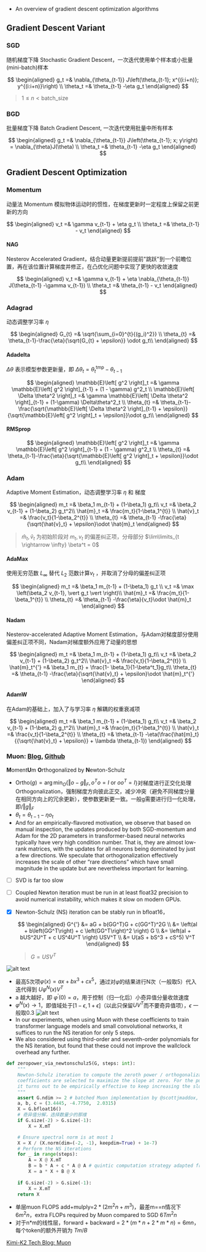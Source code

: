 - An overview of gradient descent optimization algorithms

## Gradient Descent Variant

### SGD
随机梯度下降 Stochastic Gradient Descent，一次迭代使用单个样本或小批量(mini-batch)样本

$$
\begin{aligned}
    g_t =& \nabla_{\theta_{t-1}} J\left(\theta_{t-1}; x^{(i:i+n)}; y^{(i:i+n)}\right) \\
    \theta_t  =& \theta_{t-1} -\eta g_t    
\end{aligned}
$$

> $1 \le n \lt \text{batch_size}$

### BGD
批量梯度下降 Batch Gradient Descent, 一次迭代使用批量中所有样本

$$
\begin{aligned}
    g_t =& \nabla_{\theta_{t-1}} J\left(\theta_{t-1}; x; y\right) = \nabla_{\theta}J(\theta) \\
    \theta_t  =& \theta_{t-1} -\eta g_t    
\end{aligned}
$$

## Gradient Descent Optimization


### Momentum
动量法 Momentum 模拟物体运动时的惯性，在梯度更新时一定程度上保留之前更新的方向

$$
\begin{aligned}
    v_t =& \gamma v_{t-1} + \eta g_t \\
    \theta_t =& \theta_{t-1} - v_t
\end{aligned}
$$

#### NAG
Nesterov Accelerated Gradient，结合动量更新提前提前"跳跃"到一个前瞻位置，再在该位置计算梯度并修正，在凸优化问题中实现了更快的收敛速度

$$
\begin{aligned}
    v_t =& \gamma v_{t-1} + \eta \nabla_{\theta_{t-1}} J(\theta_{t-1} -\gamma v_{t-1}) \\
    \theta_t =& \theta_{t-1} - v_t
\end{aligned}
$$

### Adagrad
动态调整学习率 $\eta$


$$
\begin{aligned}
    G_{t} =& \sqrt{\sum_{i=0}^{t}{(g_i)^2}} \\
    \theta_{t} =& \theta_{t-1}-\frac{\eta}{\sqrt{G_{t} + \epsilon}} \odot g_t\\
\end{aligned}
$$
#### Adadelta
$\Delta \theta$ 表示模型参数更新量，即 $\Delta\theta_t = \theta_t^\text{tmp} - \theta_{t-1}$

$$
\begin{aligned}
    \mathbb{E}\left[ g^2 \right]_t =& \gamma \mathbb{E}\left[ g^2 \right]_{t-1} + (1 - \gamma) g^2_t \\
    \mathbb{E}\left[ \Delta \theta^2 \right]_t =& \gamma \mathbb{E}\left[ \Delta \theta^2 \right]_{t-1} + (1-\gamma) \Delta\theta^2_t \\
    \theta_{t} =& \theta_{t-1}-\frac{\sqrt{\mathbb{E}\left[ \Delta \theta^2 \right]_{t-1} + \epsilon}}{\sqrt{\mathbb{E}\left[ g^2 \right]_t + \epsilon}}\odot g_t\\
\end{aligned}
$$


#### RMSprop

$$
\begin{aligned}
    \mathbb{E}\left[ g^2 \right]_t =& \gamma \mathbb{E}\left[ g^2 \right]_{t-1} + (1 - \gamma) g^2_t \\
    \theta_{t} =& \theta_{t-1}-\frac{\eta}{\sqrt{\mathbb{E}\left[ g^2 \right]_t + \epsilon}}\odot g_t\\
\end{aligned}
$$

### Adam
Adaptive Moment Estimation，动态调整学习率 $\eta$ 和 梯度

$$
\begin{aligned}
    m_t =& \beta_1 m_{t-1} + (1-\beta_1) g_t\\
    v_t =& \beta_2 v_{t-1} + (1-\beta_2) g_t^2\\
    \hat{m}_t =& \frac{m_t}{1-\beta_1^{t}} \\
    \hat{v}_t =& \frac{v_t}{1-\beta_2^{t}} \\
    \theta_{t} =& \theta_{t-1} -\frac{\eta}{\sqrt{\hat{v}_t} + \epsilon}\odot \hat{m}_t
\end{aligned}
$$

> $\hat{m}_t, \hat{v}_t$ 为初始阶段对 $m_t, v_t$ 的偏差纠正项，分母部分 $\lim\limits_{t \rightarrow \infty} \beta^t = 0$

#### AdaMax
使用无穷范数 $L_{\infty}$ 替代 $L_2$ 范数计算$v_t$ ，并取消了分母的偏差纠正项

$$
\begin{aligned}
    m_t =& \beta_1 m_{t-1} + (1-\beta_1) g_t \\
    v_t =& \max \left(\beta_2 v_{t-1}, \vert g_t \vert \right)\\
    \hat{m}_t =& \frac{m_t}{1-\beta_1^{t}} \\
    \theta_{t} =& \theta_{t-1} -\frac{\eta}{v_t}\odot \hat{m}_t
\end{aligned}
$$


#### Nadam
Nesterov-accelerated Adaptive Moment Estimation，与Adam对梯度部分使用偏差纠正项不同，Nadam对梯度额外应用了动量的思想

$$
\begin{aligned}
    m_t =& \beta_1 m_{t-1} + (1-\beta_1) g_t\\
    v_t =& \beta_2 v_{t-1} + (1-\beta_2) g_t^2\\
    \hat{v}_t =& \frac{v_t}{1-\beta_2^{t}} \\
    \hat{m}_t^{'} =& \beta_1 m_{t} + \frac{1- \beta_1}{1-\beta^t_1}g_t\\
    \theta_{t} =& \theta_{t-1} -\frac{\eta}{\sqrt{\hat{v}_t} + \epsilon}\odot \hat{m}_t^{'}
\end{aligned}
$$

#### AdamW
在Adam的基础上，加入了与学习率 $\eta$ 解耦的权重衰减项

$$
\begin{aligned}
    m_t =& \beta_1 m_{t-1} + (1-\beta_1) g_t\\
    v_t =& \beta_2 v_{t-1} + (1-\beta_2) g_t^2\\
    \hat{m}_t =& \frac{m_t}{1-\beta_1^{t}} \\
    \hat{v}_t =& \frac{v_t}{1-\beta_2^{t}} \\
    \theta_{t} =& \theta_{t-1} -\eta(\frac{\hat{m}_t}{{\sqrt{\hat{v}_t} + \epsilon}} + \lambda \theta_{t-1})
\end{aligned}
$$


### Muon: [Blog](https://kellerjordan.github.io/posts/muon/), [Github](https://github.com/KellerJordan/Muon)
**M**oment**U**m **O**rthogonalized by **N**ewton-Schulz

- $\text{Ortho}(g) = \arg \min_O \{\Vert o-g\Vert_F, o^To=I \text{ or } oo^T=I$\}对梯度进行正交化处理Orthogonalization，强制梯度方向彼此正交，减少冲突（避免不同梯度分量在相同方向上的冗余更新），使参数更新更一致。一般g需要进行归一化处理，即$/\Vert g \Vert_F$
- $\theta_t = \theta_{t-1} - \eta o_t$
- And for an empirically-flavored motivation, we observe that based on manual inspection, the updates produced by both SGD-momentum and Adam for the 2D parameters in transformer-based neural networks typically have very high condition number. That is, they are almost low-rank matrices, with the updates for all neurons being dominated by just a few directions. We speculate that orthogonalization effectively increases the scale of other “rare directions” which have small magnitude in the update but are nevertheless important for learning.

- [ ] SVD is far too slow 
- [ ] Coupled Newton iteration must be run in at least float32 precision to avoid numerical instability, which makes it slow on modern GPUs.
- [x] Newton-Schulz (NS) iteration can be stably run in bfloat16，

    $$
        \begin{aligned}
            G^{'} &= aG + b(GG^T)G + c(GG^T)^2G \\
            &= \left(aI + b\left(GG^T\right) + c \left(GG^T\right)^2 \right) G \\
            &= \left(aI + bUS^2U^T + c US^4U^T \right) USV^T \\
            &= U(aS + bS^3 + cS^5) V^T
        \end{aligned}
    $$

    > $G = USV^T$

![alt text](image.png)

- 最高5次项$\varphi(x) = ax+bx^3+cx^5$，通过对$\varphi$的结果进行N次（一般取5）代入迭代得到 $U\varphi^N(x)V^T$
- a 越大越好，即 $\varphi^{'}(0)=a$，用于控制（归一化后）小奇异值分量收敛速度
- $\varphi^N(x) \rightarrow 1$，即值域处于$[1-\epsilon, 1+\epsilon]$（以此只保留$UV^T$而不要奇异值项），$\epsilon$ 一般取0.3
![alt text](image-1.png)
- In our experiments, when using Muon with these coefficients to train transformer language models and small convolutional networks, it suffices to run the NS iteration for only 5 steps.
- We also considered using third-order and seventh-order polynomials for the NS iteration, but found that these could not improve the wallclock overhead any further.
```python
def zeropower_via_newtonschulz5(G, steps: int):
    """
    Newton-Schulz iteration to compute the zeroth power / orthogonalization of G. We opt to use a 5-time iteration whose 
    coefficients are selected to maximize the slope at zero. For the purpose of minimizing steps, 
    it turns out to be empirically effective to keep increasing the slope at zero even beyond the point where the iteration no longer converges all the way to one everywhere on the interval. This iteration therefore does not produce UV^T but rather something like US'V^T where S' is diagonal with S_{ii}' ~ Uniform(0.5, 1.5), which turns out not to hurt model performance at all relative to UV^T, where USV^T = G is the SVD.
    """
    assert G.ndim >= 2 # batched Muon implementation by @scottjmaddox, and put into practice in the record by @YouJiacheng
    a, b, c = (3.4445, -4.7750,  2.0315)
    X = G.bfloat16()
    # 奇异值分解，选择数量少的那维
    if G.size(-2) > G.size(-1):
        X = X.mT

    # Ensure spectral norm is at most 1
    X = X / (X.norm(dim=(-2, -1), keepdim=True) + 1e-7)
    # Perform the NS iterations
    for _ in range(steps):
        A = X @ X.mT
        B = b * A + c * A @ A # quintic computation strategy adapted from suggestion by @jxbz, @leloykun, and @YouJiacheng
        X = a * X + B @ X
    
    if G.size(-2) > G.size(-1):
        X = X.mT
    return X
```
- 单层muon FLOPS add+mulply=$2*(2m^2n + m^3)$，最差m==n情况下$6m^2n$，extra FLOPs required by Muon compared to SGD $6Tm^2n$
- 对于n*m的线性层，forward + backward = $2*(m*n + 2*m*n) = 6mn$，每个token的额外开销为 $Tm/B$

[Kimi-K2 Tech Blog: Muon](https://moonshotai.github.io/Kimi-K2/)